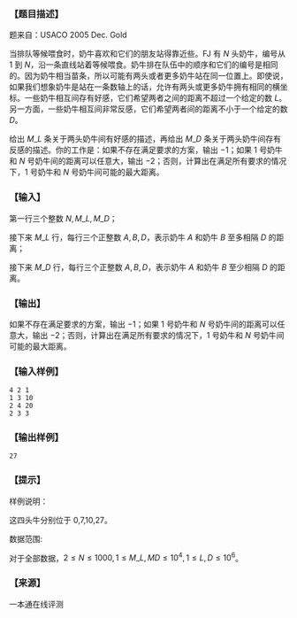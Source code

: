### 【题目描述】

题来自：USACO 2005 Dec. Gold

当排队等候喂食时，奶牛喜欢和它们的朋友站得靠近些。FJ 有 $N$ 头奶牛，编号从 $1$ 到 $N$，沿一条直线站着等候喂食。奶牛排在队伍中的顺序和它们的编号是相同的。因为奶牛相当苗条，所以可能有两头或者更多奶牛站在同一位置上。即使说，如果我们想象奶牛是站在一条数轴上的话，允许有两头或更多奶牛拥有相同的横坐标。一些奶牛相互间存有好感，它们希望两者之间的距离不超过一个给定的数 $L$。另一方面，一些奶牛相互间非常反感，它们希望两者间的距离不小于一个给定的数 $D$。

给出 $M\_L$ 条关于两头奶牛间有好感的描述，再给出 $M\_D$ 条关于两头奶牛间存有反感的描述。你的工作是：如果不存在满足要求的方案，输出 $−1$；如果 $1$ 号奶牛和 $N$ 号奶牛间的距离可以任意大，输出 $−2$；否则，计算出在满足所有要求的情况下，$1$ 号奶牛和 $N$ 号奶牛间可能的最大距离。

### 【输入】

第一行三个整数 $N,M\_L,M\_D$​​ ；

接下来 $M\_L$ 行，每行三个正整数 $A,B,D$，表示奶牛 $A$ 和奶牛 $B$ 至多相隔 $D$ 的距离；

接下来 $M\_D$ 行，每行三个正整数 $A,B,D$，表示奶牛 $A$ 和奶牛 $B$ 至少相隔 $D$ 的距离。

### 【输出】

如果不存在满足要求的方案，输出 $−1$；如果 $1$ 号奶牛和 $N$ 号奶牛间的距离可以任意大，输出 $−2$；否则，计算出在满足所有要求的情况下，$1$ 号奶牛和 $N$ 号奶牛间可能的最大距离。

### 【输入样例】

```
4 2 1
1 3 10
2 4 20
2 3 3
```

### 【输出样例】

```
27
```

### 【提示】

样例说明：

这四头牛分别位于 0,7,10,27。

数据范围:

对于全部数据，$2≤N≤1000,1≤M\_L,MD≤10^4,1≤L,D≤10^6$​ 。


 ### 【来源】

 一本通在线评测 